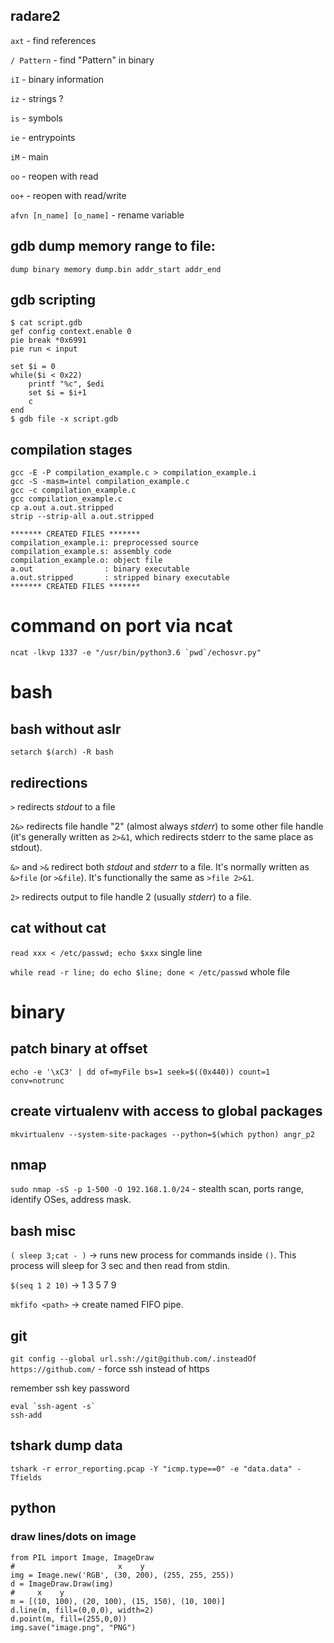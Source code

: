 ## radare2
`axt` - find references

`/ Pattern` - find "Pattern" in binary

`iI` - binary information

`iz` - strings ?

`is` - symbols

`ie` - entrypoints

`iM` - main

`oo` - reopen with read

`oo+` - reopen with read/write

`afvn [n_name] [o_name]` - rename variable

## gdb dump memory range to file:
`dump binary memory dump.bin addr_start addr_end`

## gdb scripting
```
$ cat script.gdb
gef config context.enable 0
pie break *0x6991
pie run < input

set $i = 0
while($i < 0x22)
    printf "%c", $edi
    set $i = $i+1
    c
end
$ gdb file -x script.gdb
```
## compilation stages
```
gcc -E -P compilation_example.c > compilation_example.i
gcc -S -masm=intel compilation_example.c
gcc -c compilation_example.c
gcc compilation_example.c
cp a.out a.out.stripped
strip --strip-all a.out.stripped

******* CREATED FILES *******
compilation_example.i: preprocessed source
compilation_example.s: assembly code
compilation_example.o: object file
a.out                : binary executable
a.out.stripped       : stripped binary executable
******* CREATED FILES *******

```

# command on port via ncat 
```
ncat -lkvp 1337 -e "/usr/bin/python3.6 `pwd`/echosvr.py"
```
# bash
## bash without aslr
`setarch $(arch) -R bash`
## redirections
`>` redirects *stdout* to a file

`2&>` redirects file handle "2" (almost always *stderr*) to some other file handle (it's generally written as `2>&1`, which redirects stderr to the same place as stdout).

`&>` and `>&` redirect both *stdout* and *stderr* to a file. It's normally written as `&>file` (or `>&file`). It's functionally the same as `>file 2>&1`.

`2>` redirects output to file handle 2 (usually *stderr*) to a file.
## cat without cat
`read xxx < /etc/passwd; echo $xxx` single line

`while read -r line; do echo $line; done < /etc/passwd` whole file

# binary
## patch binary at offset
`echo -e '\xC3' | dd of=myFile bs=1 seek=$((0x440)) count=1 conv=notrunc`

## create virtualenv with access to global packages
`mkvirtualenv --system-site-packages --python=$(which python) angr_p2`

## nmap
`sudo nmap -sS -p 1-500 -O 192.168.1.0/24` - stealth scan, ports range, identify OSes, address mask.
 
## bash misc
`( sleep 3;cat - )` -> runs new process for commands inside `()`. This process will sleep for 3 sec and then read from stdin.

`$(seq 1 2 10)` -> 1 3 5 7 9

`mkfifo <path>` -> create named FIFO pipe.

## git
`git config --global url.ssh://git@github.com/.insteadOf https://github.com/` - force ssh instead of https

remember ssh key password
```
eval `ssh-agent -s`
ssh-add
```
## tshark dump data
`tshark -r error_reporting.pcap -Y "icmp.type==0" -e "data.data" -Tfields`

## python
### draw lines/dots on image
```
from PIL import Image, ImageDraw
#                       x    y
img = Image.new('RGB', (30, 200), (255, 255, 255))
d = ImageDraw.Draw(img)
#     x    y
m = [(10, 100), (20, 100), (15, 150), (10, 100)]
d.line(m, fill=(0,0,0), width=2)
d.point(m, fill=(255,0,0))
img.save("image.png", "PNG")
```

